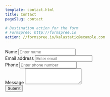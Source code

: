 ```yaml
---
template: contact.html
title: Contact
pageSlug: contact

# Destination action for the form
# FormSpree: http://formspree.io
action: //formspree.io/kalastatic@example.com
---
```


<div class="form-group">
  <label for="name">Name</label>
  <input name="name" type="name" class="form-control" id="name" placeholder="Enter name" required>
</div>
<div class="form-group">
  <label for="email">Email address</label>
  <input name="_replyto" type="email" class="form-control" id="email" placeholder="Enter email" required>
</div>
<div class="form-group">
  <label for="phone">Phone</label>
  <input name="phone" type="tel" class="form-control" id="phone" placeholder="Enter phone number">
</div>
<div class="form-group">
  <label for="message">Message</label>
  <textarea name="message" class="form-control" rows="3" required></textarea>
</div>
<input type="hidden" name="_next" value="//localhost:8000/contact-thanks" />
<button type="submit" class="btn btn-primary">Submit</button>
